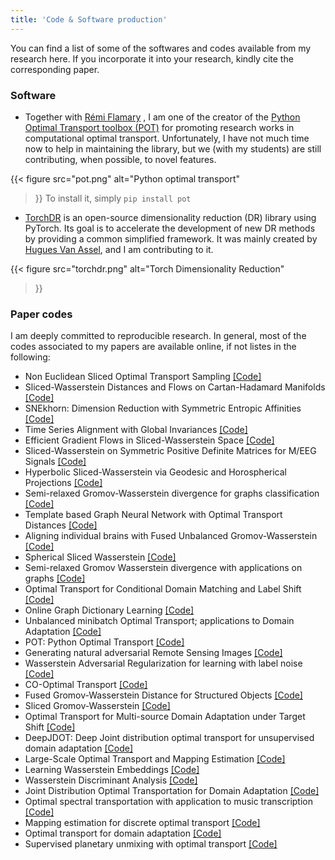 ```yaml
---
title: 'Code & Software production'
---
```


You can find a list of some of the softwares and codes available from my research here. If you incorporate it into your research, kindly cite the corresponding paper.

### Software
- Together with [Rémi Flamary](https://remi.flamary.com) , I am one of the creator of the [Python Optimal Transport toolbox (POT)](https://pythonot.github.io/) for promoting research works in computational optimal transport. Unfortunately, I have not much time now to help in maintaining the library, but we (with my students) are still contributing, when possible, to novel features.

{{< figure
    src="pot.png"
    alt="Python optimal transport"
>}}
To install it, simply `pip install pot`

- [TorchDR](https://github.com/TorchDR/TorchDR) is an open-source dimensionality reduction (DR) library using PyTorch. Its goal is to accelerate the development of new DR methods by providing a common simplified framework. It was mainly created by [Hugues Van Assel](https://huguesva.github.io/), and I am contributing to it.

{{< figure
    src="torchdr.png"
    alt="Torch Dimensionality Reduction"
>}}



### Paper codes
I am deeply committed to reproducible research. In general, most of the codes associated to my papers are available online, if not listes in the following:

- Non Euclidean Sliced Optimal Transport Sampling <a href="https://github.com/baptiste-genest/NESOTS">[Code]</a>
- Sliced-Wasserstein Distances and Flows on Cartan-Hadamard Manifolds <a href="https://github.com/clbonet/Sliced-Wasserstein_Distances_and_Flows_on_Cartan-Hadamard_Manifolds">[Code]</a>
- SNEkhorn: Dimension Reduction with Symmetric Entropic Affinities <a href=" https://github.com/PythonOT/SNEkhorn">[Code]</a>
- Time Series Alignment with Global Invariances <a href=" https://github.com/rtavenar/dtw_gi">[Code]</a>
- Efficient Gradient Flows in Sliced-Wasserstein Space <a href="https://github.com/clbonet/Sliced-Wasserstein_Gradient_Flows">[Code]</a>
- Sliced-Wasserstein on Symmetric Positive Definite Matrices for M/EEG Signals <a href="https://github.com/clbonet/SPDSW">[Code]</a>
- Hyperbolic Sliced-Wasserstein via Geodesic and Horospherical Projections <a href="https://github.com/clbonet/Hyperbolic_Sliced-Wasserstein_via_Geodesic_and_Horospherical_Projections">[Code]</a>
- Semi-relaxed Gromov-Wasserstein divergence for graphs classification <a href=" https://github.com/cedricvincentcuaz/srGW">[Code]</a>
- Template based Graph Neural Network with Optimal Transport   Distances <a href=" https://openreview.net/attachment?id=seYcx6CqPe&name=supplementary_material">[Code]</a>
-  Aligning individual brains with Fused Unbalanced Gromov-Wasserstein <a href=" https://github.com/alexisthual/fugw">[Code]</a>
- Spherical Sliced Wasserstein <a href="https://github.com/clbonet/Spherical_Sliced-Wasserstein">[Code]</a>
- Semi-relaxed Gromov Wasserstein divergence with applications on graphs <a href=" https://github.com/cedricvincentcuaz/srGW">[Code]</a>
- Optimal Transport for Conditional Domain Matching and Label Shift <a href=" https://github.com/arakotom/mars_domain_adaptation">[Code]</a>
- Online Graph Dictionary Learning <a href=" https://github.com/cedricvincentcuaz/GDL">[Code]</a>
- Unbalanced minibatch Optimal Transport; applications to Domain Adaptation <a href=" https://github.com/kilianFatras/JUMBOT">[Code]</a>
- POT: Python Optimal Transport <a href=" https://github.com/PythonOT/POT">[Code]</a>
- Generating natural adversarial Remote Sensing Images <a href=" https://github.com/PythonOT/ARWGAN">[Code]</a>
- Wasserstein Adversarial Regularization for learning with label noise <a href=" https://github.com/bbdamodaran/WAR">[Code]</a>
- CO-Optimal Transport <a href=" https://github.com/PythonOT/COOT">[Code]</a>
- Fused Gromov-Wasserstein Distance for Structured Objects <a href="https://pythonot.github.io/gen_modules/ot.gromov.html#ot.gromov.fused_gromov_wasserstein">[Code]</a>
- Sliced Gromov-Wasserstein <a href="https://github.com/kilianFatras/minibatch_Wasserstein">[Code]</a>
- Optimal Transport for Multi-source Domain Adaptation under Target Shift <a href=" https://github.com/ievred/JCPOT">[Code]</a>
- DeepJDOT: Deep Joint distribution optimal transport for unsupervised domain adaptation <a href=" https://github.com/bbdamodaran/deepJDOT">[Code]</a>
- Large-Scale Optimal Transport and Mapping Estimation <a href="https://github.com/vivienseguy/Large-Scale-OT">[Code]</a>
- Learning Wasserstein Embeddings <a href="https://github.com/mducoffe/Learning-Wasserstein-Embeddings">[Code]</a>
-  Wasserstein Discriminant Analysis <a href="https://github.com/rflamary/POT/blob/master/ot/dr.py#L110">[Code]</a>
- Joint Distribution Optimal Transportation for Domain Adaptation <a href=" https://github.com/rflamary/JDOT">[Code]</a>
- Optimal spectral transportation with application to music transcription <a href=" https://github.com/rflamary/OST">[Code]</a>
-  Mapping estimation for discrete optimal transport <a href=" https://github.com/rflamary/POT">[Code]</a>
- Optimal transport for domain adaptation <a href="https://github.com/rflamary/POT/ot/da.py">[Code]</a>
- Supervised planetary unmixing with optimal transport <a href="https://github.com/rflamary/POT/blob/master/ot/bregman.py#L916">[Code]</a>